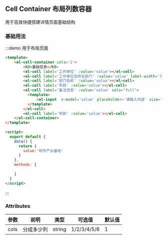 ## Cell Container 布局列数容器
用于高效快捷搭建详情页面基础结构

### 基础用法
 

:::demo 用于布局页面

```html
<template>  
    <el-cell-container cols='2'>
        <h3>基础信息</h3> 
        <el-cell label='工作单位' :value='value'></el-cell>
        <el-cell label='工作单位及所在部门' :value='value' label-width='3'></el-cell>
        <el-cell label='部门名称' :value='value'></el-cell>
        <el-cell label='年龄' :value='value'></el-cell>
        <el-cell label='备注信息' :value='value' cols="full">
          <template>
              <el-input  v-model='value' placeholder='请输入内容' size='small'></el-input>
          </template>
        </el-cell>
        <el-cell label='年龄' :value='value'></el-cell>  
    </el-cell-container>
</template>
 
<script>
  export default {
    data() {
      return {
        value:'软件产业基地' 
      }
    },
    methods: {
      
    }
  }
</script>
```
:::
  
### Attributes
| 参数      | 说明          | 类型      | 可选值                           | 默认值  |
|---------- |-------------- |---------- |--------------------------------  |-------- |
| cols      | 分成多少列     | string | 1/2/3/4/5/6 | 1 |
